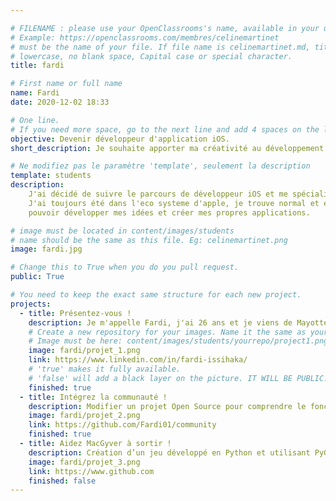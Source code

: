 ```yaml
---

# FILENAME : please use your OpenClassrooms's name, available in your url.
# Example: https://openclassrooms.com/membres/celinemartinet
# must be the name of your file. If file name is celinemartinet.md, title is celinemartinet.
# lowercase, no blank space, Capital case or special character.
title: fardi

# First name or full name
name: Fardi
date: 2020-12-02 18:33

# One line.
# If you need more space, go to the next line and add 4 spaces on the left, as in 'description'.
objective: Devenir développeur d'application iOS.
short_description: Je souhaite apporter ma créativité au développement d'applications.

# Ne modifiez pas le paramètre 'template', seulement la description
template: students
description:
    J'ai décidé de suivre le parcours de développeur iOS et me spécialiser. 
    J'ai toujours été dans l'eco systeme d'apple, je trouve normal et excitant de 
    pouvoir développer mes idées et créer mes propres applications.

# image must be located in content/images/students
# name should be the same as this file. Eg: celinemartinet.png
image: fardi.jpg

# Change this to True when you do you pull request.
public: True

# You need to keep the exact same structure for each new project.
projects:
  - title: Présentez-vous !
    description: Je m'appelle Fardi, j'ai 26 ans et je viens de Mayotte.
    # Create a new repository for your images. Name it the same as your nickname and profile picture.
    # Image must be here: content/images/students/yourrepo/project1.png
    image: fardi/projet_1.png
    link: https://www.linkedin.com/in/fardi-issihaka/
    # 'true' makes it fully available.
    # 'false' will add a black layer on the picture. IT WILL BE PUBLIC!
    finished: true
  - title: Intégrez la communauté !
    description: Modifier un projet Open Source pour comprendre le fonctionnement de Git, de Github et des pull requests. 
    image: fardi/projet_2.png
    link: https://github.com/Fardi01/community
    finished: true
  - title: Aidez MacGyver à sortir !
    description: Création d’un jeu développé en Python et utilisant PyGame.
    image: fardi/projet_3.png
    link: https://www.github.com
    finished: false
---
```

